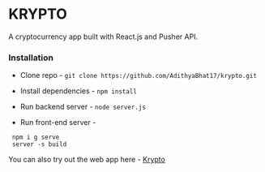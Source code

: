 # KRYPTO

A cryptocurrency app built with React.js and Pusher API.

### Installation

* Clone repo - `git clone https://github.com/AdithyaBhat17/krypto.git`

* Install dependencies - `npm install`

* Run backend server - `node server.js`

* Run front-end server -
```
 npm i g serve
 server -s build
```

 You can also try out the web app here - [Krypto](https://kryptoo.now.sh)
